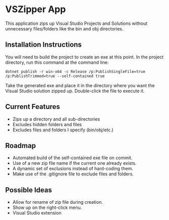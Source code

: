 # VSZipper App
This application zips up Visual Studio Projects and Solutions without unnecessary files/folders like the bin and obj directories.

## Installation Instructions
You will need to build the project to create an exe at this point. In the project directory, run this command at the command line:

    dotnet publish -r win-x64 -c Release /p:PublishSingleFile=true /p:PublishTrimmed=true --self-contained true

Take the generated exe and place it in the directory where you want the Visual Studio solution zipped up. Double-click the file to execute it.

## Current Features
 * Zips up a directory and all sub-directories
 * Excludes hidden folders and files
 * Excludes files and folders I specify (bin/obj/etc.)

## Roadmap
 * Automated build of the self-contained exe file on commit.
 * Use of a new zip file name if the current one already exists.
 * A dynamic set of exclusions instead of hard-coding them.
 * Make use of the .gitignore file to exclude files and folders.

## Possible Ideas
 * Allow for rename of zip file during creation.
 * Show up on the right-click menu.
 * Visual Studio extension
